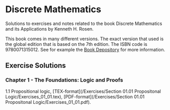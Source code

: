 # Discrete Mathematics
Solutions to exercises and notes related to the book Discrete Mathematics and its Applications by Kenneth H. Rosen.

This book comes in many different versions. The exact version that used is the global edition that is based on the 7th edition. The ISBN code is 9780071315012. See for example the [Book Depository](https://www.bookdepository.com/Discrete-Mathematics-Its-Applications-Kenneth-Rosen/9780071315012 "Book Depository") for more information.  

## Exercise Solutions

### Chapter 1 - The Foundations: Logic and Proofs  
1.1 Propositional logic, [TEX-format](/Exercises/Section 01.01 Propositonal Logic/Exercises_01_01.tex), [PDF-format](/Exercises/Section 01.01 Propositonal Logic/Exercises_01_01.pdf).
